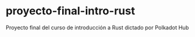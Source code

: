 # proyecto-final-intro-rust
Proyecto final del curso de introducción a Rust dictado por Polkadot Hub
